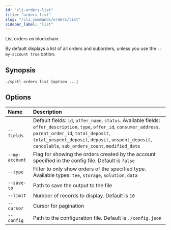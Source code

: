 ```yaml
---
id: "cli-orders-list"
title: "orders list"
slug: "/cli_commands/orders/list"
sidebar_label: "list"
---
```


List orders on blockchain.

By default displays a list of all orders and suborders, unless you use the `--my-account true` option.

## Synopsis

```
./spctl orders list [option ...]
```

## Options

|**Name**|**Description**|
| :- | :- |
|`--fields`|Default fields: `id`, `offer_name`, `status`. Available fields: `offer_description`, `type`, `offer_id`, `consumer_address`, `parent_order_id`, `total_deposit`, `total_unspent_deposit`, `deposit`, `unspent_deposit`, `cancelable`, `sub_orders_count`, `modified_date`|
|`--my-account`|Flag for showing the orders created by the account specified in the config file. Default is `false`|
|`--type`|Filter to only show orders of the specified type. Available types: `tee`, `storage`, `solution`, `data`|
|`--save-to`| Path to save the output to the file|
|`--limit`|Number of records to display. Default is `10`|
|`--cursor`|Cursor for pagination|
|`--config`|Path to the configuration file. Default is `./config.json`|
